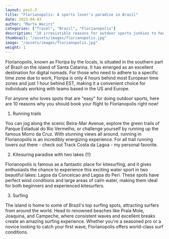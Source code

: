 ```yaml
---
layout: post-3
title: "Florianopolis: A sports lover's paradise in Brazil"
date: 2023-04-03
author: "Marta Wacirz"
categories: ["Travel", "Brazil", "Florianopolis"]
description: "10 irresistible reasons for outdoor sports junkies to head to Florianopolis"
thumbnail: "/assets/images/florianopolis.jpg"
image: "/assets/images/florianopolis.jpg"
weight: 1
---
```




Florianopolis, known as Floripa by the locals, is situated in the southern part of Brazil on the island of Santa Catarina. It has emerged as an excellent destination for digital nomads. For those who need to adhere to a specific time zone due to work, Floripa is only 4 hours behind most European time zones and just 1 hour behind EST, making it a convenient choice for individuals working with teams based in the US and Europe.

For anyone who loves spots that are "easy" for doing outdoor sports, here are 10 reasons why you should book your flight to Florianopolis right now!

1. Running trails

You can jog along the scenic Beira-Mar Avenue, explore the green trails of Parque Estadual do Rio Vermelho, or challenge yourself by running up the famous Morro da Cruz. With stunning views all around, running in Florianopolis is an incredibly energizing experience. For all trail running lovers out there - check out Track Costa da Lagoa - my personal favorite.

2. Kitesuring paradise with two lakes (!!)

Florianopolis is famous as a fantastic place for kitesurfing, and it gives enthusiasts the chance to experience this exciting water sport in two beautiful lakes: Lagoa da Conceicao and Lagoa do Peri. These spots have perfect wind conditions and large areas of calm water, making them ideal for both beginners and experienced kitesurfers.

3. Surfing

The island is home to some of Brazil's top surfing spots, attracting surfers from around the world. Head to renowned beaches like Praia Mole, Joaquina, and Campeche, where consistent waves and excellent breaks create an amazing surfing experience. Whether you're a seasoned pro or a novice looking to catch your first wave, Florianopolis offers world-class surf conditions.



